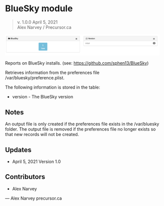 # BlueSky module

> v. 1.0.0 
> April 5, 2021  
> Alex Narvey / Precursor.ca  

![BlueSky Module Report](BlueSky_Module.png)

Reports on BlueSky installs.
(see: https://github.com/sphen13/BlueSky)

Retrieves information from the preferences file /var/bluesky/preference.plist.

The following information is stored in the table:

* version - The BlueSky version

## Notes

An output file is only created if the preferences file exists in the /var/bluesky folder.
The output file is removed if the preferences file no longer exists so that new records will not be created.

## Updates

* April 5, 2021 Version 1.0 

## Contributors
* Alex Narvey

—
Alex Narvey
precursor.ca
